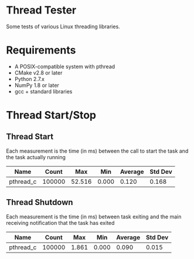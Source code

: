 # Thread Tester
Some tests of various Linux threading libraries.

# Requirements
* A POSIX-compatible system with pthread
* CMake v2.8 or later
* Python 2.7.x
* NumPy 1.8 or later
* gcc + standard libraries

# Thread Start/Stop
## Thread Start
Each measurement is the time (in ms) between the call to start the task and the task actually running

|Name|Count|Max|Min|Average|Std Dev|
|----|-----|---|---|-------|-------|
|pthread_c|100000|52.516|0.000|0.120|0.168|

## Thread Shutdown
Each measurement is the time (in ms) between task exiting and the main receiving notification that the task has exited

|Name|Count|Max|Min|Average|Std Dev|
|----|-----|---|---|-------|-------|
|pthread_c|100000|1.861|0.000|0.090|0.015|
